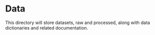 # Data

This directory will store datasets, raw and processed, along with data dictionaries and related documentation.
